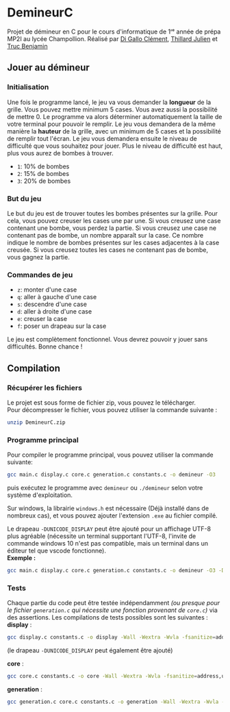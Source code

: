 # DemineurC
Projet de démineur en C pour le cours d'informatique de 1ʳᵉ année de prépa MP2I au lycée Champollion.
Réalisé par [Di Gallo Clément](https://github.com/Merlode11), [Thillard Julien](https://github.com/supersurviveur) et [Truc Benjamin](https://github.com/TRUCBenjamin)

## Jouer au démineur 
### Initialisation
Une fois le programme lancé, le jeu va vous demander la **longueur** de la grille. Vous pouvez mettre minimum 5 cases. Vous avez aussi la possibilité de mettre 0. Le programme va alors déterminer automatiquement la taille de votre terminal pour pouvoir le remplir.
Le jeu vous demandera de la même manière la **hauteur** de la grille, avec un minimum de 5 cases et la possibilité de remplir tout l'écran.
Le jeu vous demandera ensuite le niveau de difficulté que vous souhaitez pour jouer. Plus le niveau de difficulté est haut, plus vous aurez de bombes à trouver.
- `1`: 10% de bombes
- `2`: 15% de bombes
- `3`: 20% de bombes

### But du jeu
Le but du jeu est de trouver toutes les bombes présentes sur la grille. Pour cela, vous pouvez creuser les cases une par une. Si vous creusez une case contenant une bombe, vous perdez la partie. Si vous creusez une case ne contenant pas de bombe, un nombre apparaît sur la case. Ce nombre indique le nombre de bombes présentes sur les cases adjacentes à la case creusée. Si vous creusez toutes les cases ne contenant pas de bombe, vous gagnez la partie.

### Commandes de jeu
- `z`: monter d'une case
- `q`: aller à gauche d'une case
- `s`: descendre d'une case
- `d`: aller à droite d'une case
- `e`: creuser la case
- `f`: poser un drapeau sur la case

Le jeu est complètement fonctionnel. Vous devrez pouvoir y jouer sans difficultés. Bonne chance !

## Compilation
### Récupérer les fichiers
Le projet est sous forme de fichier zip, vous pouvez le télécharger. \
Pour décompresser le fichier, vous pouvez utiliser la commande suivante :
```bash
unzip DemineurC.zip
```

### Programme principal
Pour compiler le programme principal, vous pouvez utiliser la commande suivante:
```bash
gcc main.c display.c core.c generation.c constants.c -o demineur -O3
```
puis exécutez le programme avec `demineur` ou `./demineur` selon votre système d'exploitation.

Sur windows, la librairie `windows.h` est nécessaire (Déjà installé dans de nombreux cas), et vous pouvez ajouter l'extension `.exe` au fichier compilé.

Le drapeau `-DUNICODE_DISPLAY` peut être ajouté pour un affichage UTF-8 plus agréable (nécessite un terminal supportant l'UTF-8, l'invite de commande windows 10 n'est pas compatible, mais un terminal dans un éditeur tel que vscode fonctionne). \
__Exemple :__ 
```bash
gcc main.c display.c core.c generation.c constants.c -o demineur -O3 -DUNICODE_DISPLAY
```

### Tests
Chaque partie du code peut être testée indépendamment _(ou presque pour le fichier `generation.c` qui nécessite une fonction provenant de `core.c`)_ via des assertions. Les compilations de tests possibles sont les suivantes : \
__display__ : 
```bash
gcc display.c constants.c -o display -Wall -Wextra -Wvla -fsanitize=address,undefined -DTEST_DISPLAY
```
(le drapeau `-DUNICODE_DISPLAY` peut également être ajouté)

__core__ : 
```bash
gcc core.c constants.c -o core -Wall -Wextra -Wvla -fsanitize=address,undefined -DTEST_CORE
```

__generation__ : 
```bash
gcc generation.c core.c constants.c -o generation -Wall -Wextra -Wvla -fsanitize=address,undefined -DTEST_GENERATION
```